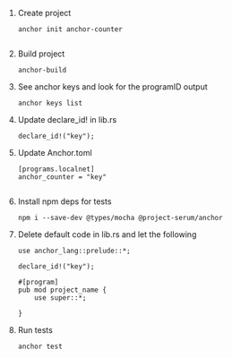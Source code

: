 1. Create project

    ```
    anchor init anchor-counter


2. Build project

    ```
    anchor-build

3. See anchor keys and look for the programID output

    ```
    anchor keys list

4. Update declare_id! in lib.rs

    ```
    declare_id!("key");

5. Update Anchor.toml

    ```
    [programs.localnet]
    anchor_counter = "key"


6. Install npm deps for tests
    
    ```
    npm i --save-dev @types/mocha @project-serum/anchor

7. Delete default code in lib.rs and let the following

    ```
    use anchor_lang::prelude::*;

    declare_id!("key");

    #[program]
    pub mod project_name {
        use super::*;

    }

8. Run tests
    ```
    anchor test